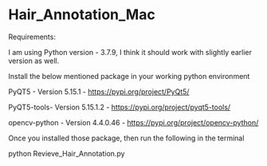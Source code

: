 # Hair_Annotation_Mac

Requirements:

I am using Python version - 3.7.9, I think it should work with slightly earlier version as well.

Install the below mentioned package in your working python environment

PyQT5 - Version 5.15.1 - https://pypi.org/project/PyQt5/

PyQT5-tools- Version 5.15.1.2 - https://pypi.org/project/pyqt5-tools/

opencv-python - Version 4.4.0.46 - https://pypi.org/project/opencv-python/

Once you installed those package, then run the following in the terminal

python Revieve_Hair_Annotation.py
